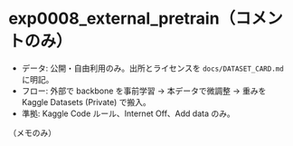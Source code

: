 # exp0008_external_pretrain（コメントのみ）

- データ: 公開・自由利用のみ。出所とライセンスを `docs/DATASET_CARD.md` に明記。
- フロー: 外部で backbone を事前学習 → 本データで微調整 → 重みを Kaggle Datasets (Private) で搬入。
- 準拠: Kaggle Code ルール、Internet Off、Add data のみ。

（メモのみ）
